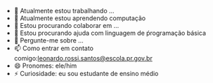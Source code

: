 - 🔭 Atualmente estou trabalhando ...
- 🌱 Atualmente estou aprendendo computação
- 👯 Estou procurando colaborar em ...
- 🤔 Estou procurando ajuda com linguagem de ṕrogramação básica
- 💬 Pergunte-me sobre ...
- 📫 Como entrar em contato comigo:leonardo.rossi.santos@escola.pr.gov.br
- 😄 Pronomes: ele/him
- ⚡ Curiosidade: eu sou estudante de ensino médio
